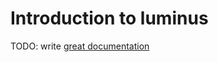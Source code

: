 # Introduction to luminus

TODO: write [great documentation](http://jacobian.org/writing/great-documentation/what-to-write/)
